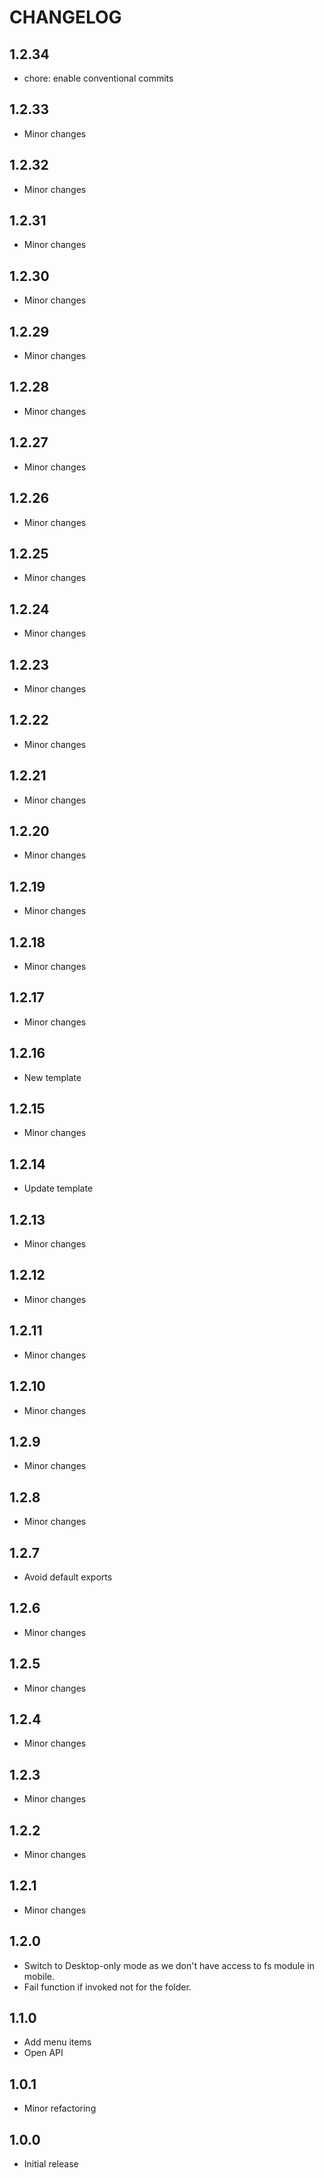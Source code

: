 # CHANGELOG

## 1.2.34

- chore: enable conventional commits

## 1.2.33

- Minor changes

## 1.2.32

- Minor changes

## 1.2.31

- Minor changes

## 1.2.30

- Minor changes

## 1.2.29

- Minor changes

## 1.2.28

- Minor changes

## 1.2.27

- Minor changes

## 1.2.26

- Minor changes

## 1.2.25

- Minor changes

## 1.2.24

- Minor changes

## 1.2.23

- Minor changes

## 1.2.22

- Minor changes

## 1.2.21

- Minor changes

## 1.2.20

- Minor changes

## 1.2.19

- Minor changes

## 1.2.18

- Minor changes

## 1.2.17

- Minor changes

## 1.2.16

- New template

## 1.2.15

- Minor changes

## 1.2.14

- Update template

## 1.2.13

- Minor changes

## 1.2.12

- Minor changes

## 1.2.11

- Minor changes

## 1.2.10

- Minor changes

## 1.2.9

- Minor changes

## 1.2.8

- Minor changes

## 1.2.7

- Avoid default exports

## 1.2.6

- Minor changes

## 1.2.5

- Minor changes

## 1.2.4

- Minor changes

## 1.2.3

- Minor changes

## 1.2.2

- Minor changes

## 1.2.1

- Minor changes

## 1.2.0

- Switch to Desktop-only mode as we don't have access to fs module in mobile.
- Fail function if invoked not for the folder.

## 1.1.0

- Add menu items
- Open API

## 1.0.1

- Minor refactoring

## 1.0.0

- Initial release
